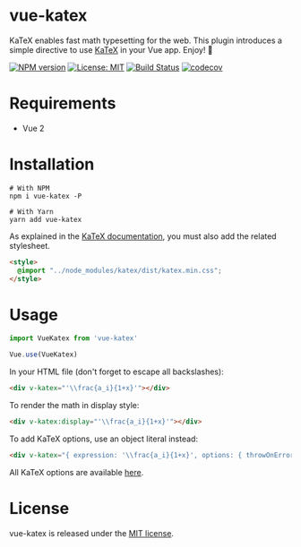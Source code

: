 # vue-katex

KaTeX enables fast math typesetting for the web. This plugin introduces a simple directive to use [KaTeX](https://github.com/KaTeX/KaTeX) in your Vue app. Enjoy! 🙂

[![NPM version](https://img.shields.io/npm/v/vue-katex.svg?style=flat)](https://www.npmjs.com/package/vue-katex) [![License: MIT](https://img.shields.io/badge/License-MIT-yellow.svg)](https://opensource.org/licenses/MIT)
[![Build Status](https://travis-ci.org/lucpotage/vue-katex.svg?branch=master)](https://travis-ci.org/lucpotage/vue-katex)
[![codecov](https://codecov.io/gh/lucpotage/vue-katex/branch/master/graph/badge.svg)](https://codecov.io/gh/lucpotage/vue-katex)


# Requirements

- Vue 2

# Installation

```
# With NPM
npm i vue-katex -P

# With Yarn
yarn add vue-katex
```

As explained in the [KaTeX documentation](https://katex.org/docs/autorender.html), you must also add the related stylesheet.

```html
<style>
  @import "../node_modules/katex/dist/katex.min.css";
</style>
```

# Usage

```js
import VueKatex from 'vue-katex'

Vue.use(VueKatex)
```

In your HTML file (don't forget to escape all backslashes):

```html
<div v-katex="'\\frac{a_i}{1+x}'"></div>
```



To render the math in display style:

```html
<div v-katex:display="'\\frac{a_i}{1+x}'"></div>
```

To add KaTeX options, use an object literal instead:

```html
<div v-katex="{ expression: '\\frac{a_i}{1+x}', options: { throwOnError: false }}"></div>
```

All KaTeX options are available [here](https://github.com/Khan/KaTeX#rendering-options).

# License

vue-katex is released under the [MIT license](http://opensource.org/licenses/MIT).
